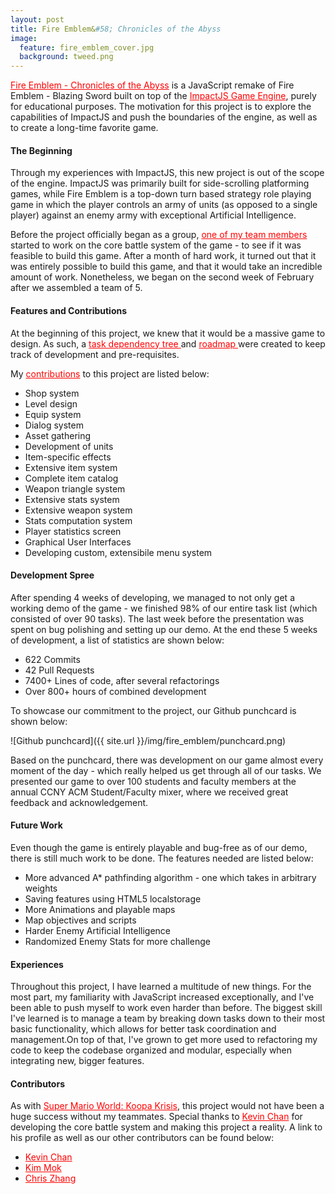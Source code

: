 ```yaml
---
layout: post
title: Fire Emblem&#58; Chronicles of the Abyss
image:
  feature: fire_emblem_cover.jpg
  background: tweed.png
---
```



<a style="color:red" href="http://drksephy.github.io//fireemblem/">Fire Emblem - Chronicles of the Abyss</a> is a JavaScript remake of Fire Emblem - Blazing Sword built on top of the <a style="color:red" href="http://impactjs.com/">ImpactJS Game Engine</a>, purely for educational purposes. The motivation for this project is to explore the capabilities of ImpactJS and push the boundaries of the engine, as well as to create a long-time favorite game. 

#### The Beginning

Through my experiences with ImpactJS, this new project is out of the scope of the engine. ImpactJS was primarily built for side-scrolling platforming games, while Fire Emblem is a top-down turn based strategy role playing game in which the player controls an army of units (as opposed to a single player) against an enemy army with exceptional Artificial Intelligence. 

Before the project officially began as a group, <a style="color:red" href="https://github.com/chessmasterhong">one of my team members</a> started to work on the core battle system of the game - to see if it was feasible to build this game. After a month of hard work, it turned out that it was entirely possible to build this game, and that it would take an incredible amount of work. Nonetheless, we began on the second week of February after we assembled a team of 5. 

#### Features and Contributions

At the beginning of this project, we knew that it would be a massive game to design. As such, a <a style="color:red" href="https://github.com/chessmasterhong/WaterEmblem/blob/master/notes/task_tree.txt"> task dependency tree </a> and <a style="color:red" href="https://github.com/chessmasterhong/WaterEmblem/blob/master/notes/roadmap.txt"> roadmap </a> were created to keep track of development and pre-requisites. 

My <a style="color:red" href="https://github.com/chessmasterhong/WaterEmblem/pulls?q=is%3Apr+author%3ADrkSephy+is%3Aclosed">contributions</a> to this project are listed below: 

<ul>
    <li> Shop system </li> 
    <li> Level design </li>
    <li> Equip system </li>
    <li> Dialog system </li>
    <li> Asset gathering </li>
    <li> Development of units </li> 
    <li> Item-specific effects </li>
    <li> Extensive item system </li>
    <li> Complete item catalog </li>
    <li> Weapon triangle system </li>
    <li> Extensive stats system </li>
    <li> Extensive weapon system </li>
    <li> Stats computation system </li>
    <li> Player statistics screen </li>
    <li> Graphical User Interfaces </li>
    <li> Developing custom, extensibile menu system </li>
    
</ul>


#### Development Spree

After spending 4 weeks of developing, we managed to not only get a working demo of the game - we finished 98% of our entire task list (which consisted of over 90 tasks). The last week before the presentation was spent on bug polishing and setting up our demo. At the end these 5 weeks of development, a list of statistics are shown below:

* 622 Commits
* 42 Pull Requests
* 7400+ Lines of code, after several refactorings
* Over 800+ hours of combined development

To showcase our commitment to the project, our Github punchcard is shown below:

![Github punchcard]({{ site.url }}/img/fire_emblem/punchcard.png)

Based on the punchcard, there was development on our game almost every moment of the day - which really helped us get through all of our tasks. We presented our game to over 100 students and faculty members at the annual CCNY ACM Student/Faculty mixer, where we received great feedback and acknowledgement. 

#### Future Work

Even though the game is entirely playable and bug-free as of our demo, there is still much work to be done. The features needed are listed below:

* More advanced A* pathfinding algorithm - one which takes in arbitrary weights
* Saving features using HTML5 localstorage
* More Animations and playable maps
* Map objectives and scripts
* Harder Enemy Artificial Intelligence
* Randomized Enemy Stats for more challenge

#### Experiences

Throughout this project, I have learned a multitude of new things. For the most part, my familiarity with JavaScript increased exceptionally, and I've been able to push myself to work even harder than before. The biggest skill I've learned is to manage a team by breaking down tasks down to their most basic functionality, which allows for better task coordination and management.On top of that, I've grown to get more used to refactoring my code to keep the codebase organized and modular, especially when integrating new, bigger features.

#### Contributors

As with <a style="color:red" href="http://drksephy.github.io//mario/">Super Mario World: Koopa Krisis</a>, this project would not have been a huge success without my teammates. Special thanks to <a style="color:red" href="https://github.com/chessmasterhong">Kevin Chan</a> for developing the core battle system and making this project a reality. A link to his profile as well as our other contributors can be found below: 

<ul>
    <li>  <a style="color:red" href="https://github.com/chessmasterhong">Kevin Chan</a> </li>
    <li>  <a style="color:red" href="https://github.com/mk200789"> Kim Mok </a> </li>
    <li>  <a style="color:red" href="https://github.com/czhang"> Chris Zhang </a> </li>
</ul>

